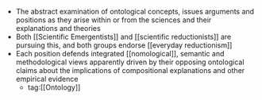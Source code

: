 - The abstract examination of ontological concepts, issues arguments and positions as they arise within or from the sciences and their explanations and theories 
- Both [[Scientific Emergentists]] and [[scientific reductionists]] are pursuing this, and both groups endorse [[everyday reductionism]]
- Each position defends integrated [[nomological]], semantic and methodological views apparently driven by their opposing ontological claims about the implications of compositional explanations and other empirical evidence
	- tag:[[Ontology]]